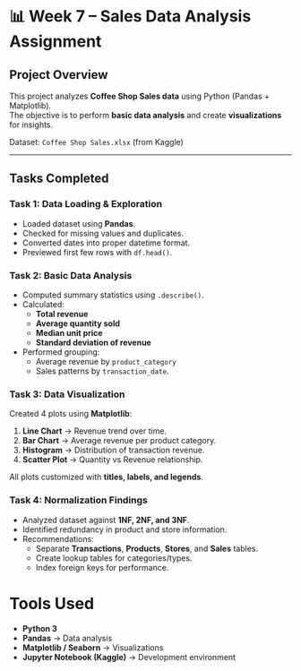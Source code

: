 # 📊 Week 7 – Sales Data Analysis Assignment

##  Project Overview
This project analyzes **Coffee Shop Sales data** using Python (Pandas + Matplotlib).  
The objective is to perform **basic data analysis** and create **visualizations** for insights.  

Dataset: `Coffee Shop Sales.xlsx` (from Kaggle)  

---

##  Tasks Completed

###  Task 1: Data Loading & Exploration
- Loaded dataset using **Pandas**.
- Checked for missing values and duplicates.
- Converted dates into proper datetime format.
- Previewed first few rows with `df.head()`.

###  Task 2: Basic Data Analysis
- Computed summary statistics using `.describe()`.
- Calculated:
  - **Total revenue**
  - **Average quantity sold**
  - **Median unit price**
  - **Standard deviation of revenue**
- Performed grouping:
  - Average revenue by `product_category`
  - Sales patterns by `transaction_date`.

### Task 3: Data Visualization
Created 4 plots using **Matplotlib**:
1. **Line Chart** → Revenue trend over time.  
2. **Bar Chart** → Average revenue per product category.  
3. **Histogram** → Distribution of transaction revenue.  
4. **Scatter Plot** → Quantity vs Revenue relationship.  

All plots customized with **titles, labels, and legends**.

###  Task 4: Normalization Findings
- Analyzed dataset against **1NF, 2NF, and 3NF**.
- Identified redundancy in product and store information.
- Recommendations:
  - Separate **Transactions**, **Products**, **Stores**, and **Sales** tables.
  - Create lookup tables for categories/types.
  - Index foreign keys for performance.



# Tools Used
- **Python 3**
- **Pandas** → Data analysis  
- **Matplotlib / Seaborn** → Visualizations  
- **Jupyter Notebook (Kaggle)** → Development environment  

